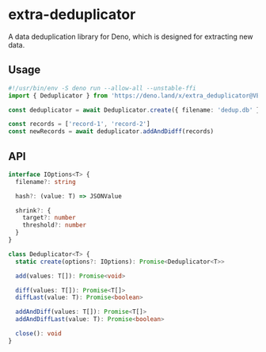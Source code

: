 # extra-deduplicator
A data deduplication library for Deno,
which is designed for extracting new data.

## Usage
```ts
#!/usr/bin/env -S deno run --allow-all --unstable-ffi
import { Deduplicator } from 'https://deno.land/x/extra_deduplicator@VERSION/mod.ts'

const deduplicator = await Deduplicator.create({ filename: 'dedup.db' })

const records = ['record-1', 'record-2']
const newRecords = await deduplicator.addAndDidff(records)
```

## API
```ts
interface IOptions<T> {
  filename?: string

  hash?: (value: T) => JSONValue

  shrink?: {
    target?: number
    threshold?: number
  }
}

class Deduplicator<T> {
  static create(options?: IOptions): Promise<Deduplicator<T>>

  add(values: T[]): Promise<void>

  diff(values: T[]): Promise<T[]>
  diffLast(value: T): Promise<boolean>

  addAndDiff(values: T[]): Promise<T[]>
  addAndDiffLast(value: T): Promise<boolean>

  close(): void
}
```
